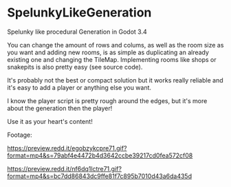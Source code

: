 # SpelunkyLikeGeneration
Spelunky like procedural Generation in Godot 3.4

You can change the amount of rows and colums, as well as the room size as you want and adding new rooms, is as simple as duplicating an already existing one and changing the TileMap. Implementing rooms like shops or snakepits is also pretty easy (see source code).

It's probably not the best or compact solution but it works really reliable and it's easy to add a player or anything else you want.

I know the player script is pretty rough around the edges, but it's more about the generation then the player!


Use it as your heart's content!

Footage:

https://preview.redd.it/egobzykcpre71.gif?format=mp4&s=79abf4e4472b4d3642ccbe39217cd0fea572cf08

https://preview.redd.it/nf6dq1lctre71.gif?format=mp4&s=bc7dd86843dc9ffe81f7c895b7010d43a6da435d
